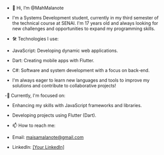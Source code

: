 - 👋 Hi, I’m @MahMalanote
- I'm a Systems Development student, currently in my third semester of the technical course at SENAI. I'm 17 years old and always looking for new challenges and opportunities to expand my programming skills.

- 🛠️ Technologies I use:
- JavaScript: Developing dynamic web applications.
- Dart: Creating mobile apps with Flutter.
- C#: Software and system development with a focus on back-end.
- I'm always eager to learn new languages and tools to improve my solutions and contribute to collaborative projects!

-🌱 Currently, I'm focused on:
- Enhancing my skills with JavaScript frameworks and libraries.
- Developing projects using Flutter (Dart).

- 📫 How to reach me:
- Email: maisamalanote@gmail.com
- LinkedIn: [[Your LinkedIn]](https://www.linkedin.com/in/maisa-malanote-099805268/)



<!---
MahMalanote/MahMalanote is a ✨ special ✨ repository because its `README.md` (this file) appears on your GitHub profile.
You can click the Preview link to take a look at your changes.
--->
